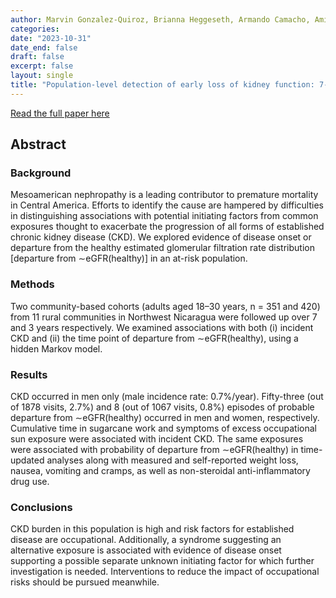 ```yaml
---
author: Marvin Gonzalez-Quiroz, Brianna Heggeseth, Armando Camacho, Amin Oomatia, Ali M Al-Rashed, Yixuan Zhang, Alexander McCreight, Nicholas Jewel, Aurora Aragon, Dorothea Nitsch, Neil Pearce, Ben Caplin
categories:
date: "2023-10-31"
date_end: false
draft: false
excerpt: false
layout: single
title: "Population-level detection of early loss of kidney function: 7-year follow-up of a young adult cohort at risk of Mesoamerican nephropathy"
---
```


[Read the full paper here](https://academic.oup.com/ije/advance-article/doi/10.1093/ije/dyad151/7334502)

## Abstract


### Background

Mesoamerican nephropathy is a leading contributor to premature mortality in Central America. Efforts to identify the cause are hampered by difficulties in distinguishing associations with potential initiating factors from common exposures thought to exacerbate the progression of all forms of established chronic kidney disease (CKD). We explored evidence of disease onset or departure from the healthy estimated glomerular filtration rate distribution [departure from ∼eGFR(healthy)] in an at-risk population.


### Methods

Two community-based cohorts (adults aged 18–30 years, n = 351 and 420) from 11 rural communities in Northwest Nicaragua were followed up over 7 and 3 years respectively. We examined associations with both (i) incident CKD and (ii) the time point of departure from ∼eGFR(healthy), using a hidden Markov model.


### Results

CKD occurred in men only (male incidence rate: 0.7%/year). Fifty-three (out of 1878 visits, 2.7%) and 8 (out of 1067 visits, 0.8%) episodes of probable departure from ∼eGFR(healthy) occurred in men and women, respectively. Cumulative time in sugarcane work and symptoms of excess occupational sun exposure were associated with incident CKD. The same exposures were associated with probability of departure from ∼eGFR(healthy) in time-updated analyses along with measured and self-reported weight loss, nausea, vomiting and cramps, as well as non-steroidal anti-inflammatory drug use.


### Conclusions

CKD burden in this population is high and risk factors for established disease are occupational. Additionally, a syndrome suggesting an alternative exposure is associated with evidence of disease onset supporting a possible separate unknown initiating factor for which further investigation is needed. Interventions to reduce the impact of occupational risks should be pursued meanwhile.
